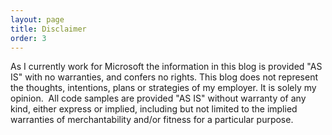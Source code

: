```yaml
---
layout: page
title: Disclaimer
order: 3
---
```


As I currently work for Microsoft the information in this blog is provided "AS IS" with no warranties, and confers no rights. This blog does not represent the thoughts, intentions, plans or strategies of my employer. It is solely my opinion.  All code samples are provided "AS IS" without warranty of any kind, either express or implied, including but not limited to the implied warranties of merchantability and/or fitness for a particular purpose.
